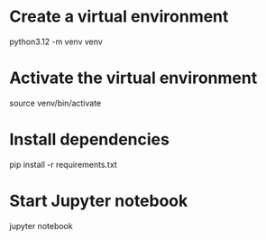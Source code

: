# Create a virtual environment
python3.12 -m venv venv

# Activate the virtual environment
source venv/bin/activate

# Install dependencies
pip install -r requirements.txt

# Start Jupyter notebook
jupyter notebook